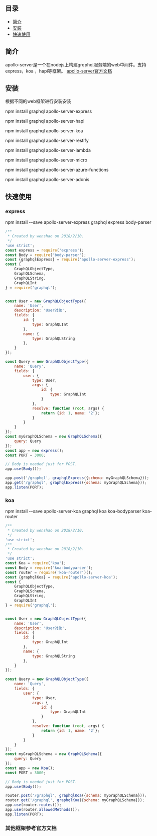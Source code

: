 ## 目录
- [简介](#简介)
- [安装](#安装)
- [快速使用](#快速使用)


## 简介
apollo-server是一个在nodejs上构建grqphql服务端的web中间件。支持express，koa ，hapi等框架。
[apollo-server官方文档](https://www.apollographql.com/docs/apollo-server/)


## 安装

根据不同的web框架进行安装安装

npm install graphql apollo-server-express

npm install graphql apollo-server-hapi

npm install graphql apollo-server-koa

npm install graphql apollo-server-restify

npm install graphql apollo-server-lambda

npm install graphql apollo-server-micro

npm install graphql apollo-server-azure-functions

npm install graphql apollo-server-adonis

## 快速使用  

### express
npm install --save apollo-server-express graphql express body-parser

```js
/**
 * Created by wenshao on 2018/2/10.
 */
'use strict';
const express = require('express');
const Body = require('body-parser');
const {graphqlExpress} = require('apollo-server-express');
const {
    GraphQLObjectType,
    GraphQLSchema,
    GraphQLString,
    GraphQLInt
} = require('graphql');


const User = new GraphQLObjectType({
    name: 'User',
    description: 'User对象',
    fields: {
        id: {
            type: GraphQLInt
        },
        name: {
            type: GraphQLString
        },
    }
});

const Query = new GraphQLObjectType({
    name: 'Query',
    fields: {
        user: {
            type: User,
            args: {
                id: {
                    type: GraphQLInt
                }
            },
            resolve: function (root, args) {
                return {id: 1, name: '2'};
            }
        }
    }
});
const myGraphQLSchema = new GraphQLSchema({
    query: Query
});
const app = new express();
const PORT = 3000;

// Body is needed just for POST.
app.use(Body());

app.post('/graphql', graphqlExpress({schema: myGraphQLSchema}));
app.get('/graphql', graphqlExpress({schema: myGraphQLSchema}));
app.listen(PORT);
```


### koa
npm install --save apollo-server-koa graphql koa koa-bodyparser koa-router
```js
/**
 * Created by wenshao on 2018/2/10.
 */
'use strict';
/**
 * Created by wenshao on 2018/2/10.
 */
'use strict';
const Koa = require('koa');
const Body = require('koa-bodyparser');
const router = require('koa-router')();
const {graphqlKoa} = require('apollo-server-koa');
const {
    GraphQLObjectType,
    GraphQLSchema,
    GraphQLString,
    GraphQLInt
} = require('graphql');


const User = new GraphQLObjectType({
    name: 'User',
    description: 'User对象',
    fields: {
        id: {
            type: GraphQLInt
        },
        name: {
            type: GraphQLString
        },
    }
});

const Query = new GraphQLObjectType({
    name: 'Query',
    fields: {
        user: {
            type: User,
            args: {
                id: {
                    type: GraphQLInt
                }
            },
            resolve: function (root, args) {
                return {id: 1, name: '2'};
            }
        }
    }
});
const myGraphQLSchema = new GraphQLSchema({
    query: Query
});
const app = new Koa();
const PORT = 3000;

// Body is needed just for POST.
app.use(Body());

router.post('/graphql', graphqlKoa({schema: myGraphQLSchema}));
router.get('/graphql', graphqlKoa({schema: myGraphQLSchema}));
app.use(router.routes());
app.use(router.allowedMethods());
app.listen(PORT);
```

### 其他框架参考官方文档

